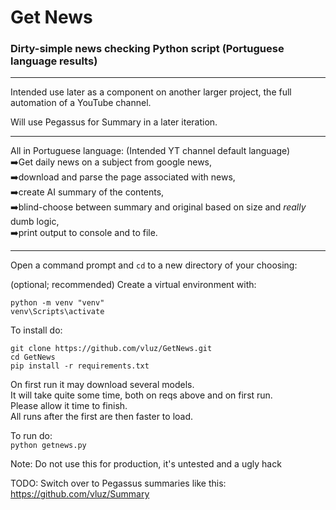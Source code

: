 # Get News
### Dirty-simple news checking Python script (Portuguese language results)

<hr>

Intended use later as a component on another larger project, 
the full automation of a YouTube channel.

Will use Pegassus for Summary in a later iteration.

<hr>

All in Portuguese language: (Intended YT channel default language)
<br>
   ➡️Get daily news on a subject from google news,
   <br>
   ➡️download and parse the page associated with news,
   <br>
   ➡️create AI summary of the contents,
   <br>
   ➡️blind-choose between summary and original based on size and *really* dumb logic,
   <br>
   ➡️print output to console and to file.
   
<hr>

Open a command prompt and `cd` to a new directory of your choosing:

(optional; recommended) Create a virtual environment with:
```
python -m venv "venv"
venv\Scripts\activate
```

To install do:
```
git clone https://github.com/vluz/GetNews.git
cd GetNews
pip install -r requirements.txt
```

On first run it may download several models.
<br>
It will take quite some time, both on reqs above and on first run.
<br>
Please allow it time to finish.
<br>
All runs after the first are then faster to load.

To run do:<br>
`python getnews.py` 


Note: Do not use this for production, it's untested and a ugly hack

TODO: Switch over to Pegassus summaries like this: https://github.com/vluz/Summary
